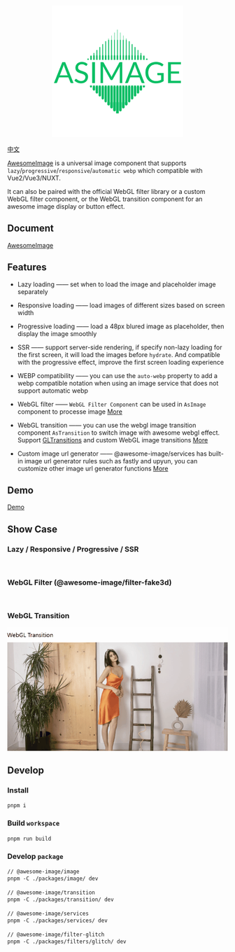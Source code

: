 
<div style="text-align: center;">
<img src="./docs/static/icon.png" style="width: 300px;"/>
</div>

[中文](README.zh.md)

[AwesomeImage](https://awesome-image.vercel.app) is a universal image component that supports `lazy`/`progressive`/`responsive`/`automatic webp` which compatible with Vue2/Vue3/NUXT.

It can also be paired with the official WebGL filter library or a custom WebGL filter component, or the WebGL transition component for an awesome image display or button effect.
## Document
[AwesomeImage](https://awesome-image.vercel.app)

## Features

- Lazy loading —— set when to load the image and placeholder image separately
- Responsive loading  ——   load images of different sizes based on screen width
- Progressive loading  ——  load a 48px blured image as placeholder, then display the image smoothly
- SSR  ——  support server-side rendering, if specify non-lazy loading for the first screen, it will load the images before `hydrate`. And compatible with the progressive effect, improve the first screen loading experience
- WEBP compatibility —— you can use the `auto-webp` property to add a webp compatible notation when using an image service that does not support automatic webp
- WebGL filter —— `WebGL Filter Component` can be used in `AsImage` component to processe image [More](https://awesome-image.vercel.app/filter/introduction)

- WebGL transition  ——  you can use the webgl image transition component `AsTransition` to switch image with awesome webgl effect. Support [GLTransitions](https://gl-transitions.com/) and custom WebGL image transitions [More](https://awesome-image.vercel.app/transition/introduction)
- Custom image url generator  ——  @awesome-image/services has built-in image url generator rules such as fastly and upyun, you can customize other image url generator functions [More](https://awesome-image.vercel.app/url)

## Demo
[Demo](https://awesome-image-demo.vercel.app)

## Show Case
### Lazy / Responsive / Progressive / SSR
<img src="./docs/static/show.gif" alt=""/>

### WebGL Filter (@awesome-image/filter-fake3d)
<img src="./docs/static/fake3d.gif" alt=""/>

### WebGL Transition
<img src="./docs/static/transition.gif" alt=""/>

## Develop

### Install
```
pnpm i
```

### Build `workspace`
```
pnpm run build
```

### Develop `package`
```
// @awesome-image/image
pnpm -C ./packages/image/ dev

// @awesome-image/transition
pnpm -C ./packages/transition/ dev

// @awesome-image/services
pnpm -C ./packages/services/ dev

// @awesome-image/filter-glitch
pnpm -C ./packages/filters/glitch/ dev
```
